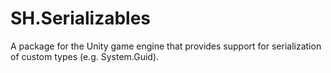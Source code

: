 # SH.Serializables
A package for the Unity game engine that provides support for serialization of custom types (e.g. System.Guid).
